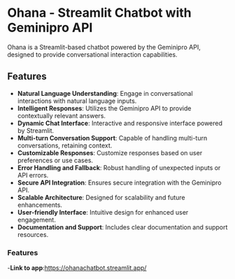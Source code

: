# Ohana - Streamlit Chatbot with Geminipro API

Ohana is a Streamlit-based chatbot powered by the Geminipro API, designed to provide conversational interaction capabilities.

## Features

- **Natural Language Understanding**: Engage in conversational interactions with natural language inputs.
- **Intelligent Responses**: Utilizes the Geminipro API to provide contextually relevant answers.
- **Dynamic Chat Interface**: Interactive and responsive interface powered by Streamlit.
- **Multi-turn Conversation Support**: Capable of handling multi-turn conversations, retaining context.
- **Customizable Responses**: Customize responses based on user preferences or use cases.
- **Error Handling and Fallback**: Robust handling of unexpected inputs or API errors.
- **Secure API Integration**: Ensures secure integration with the Geminipro API.
- **Scalable Architecture**: Designed for scalability and future enhancements.
- **User-friendly Interface**: Intuitive design for enhanced user engagement.
- **Documentation and Support**: Includes clear documentation and support resources.


### Features
-**Link to app**:https://ohanachatbot.streamlit.app/
